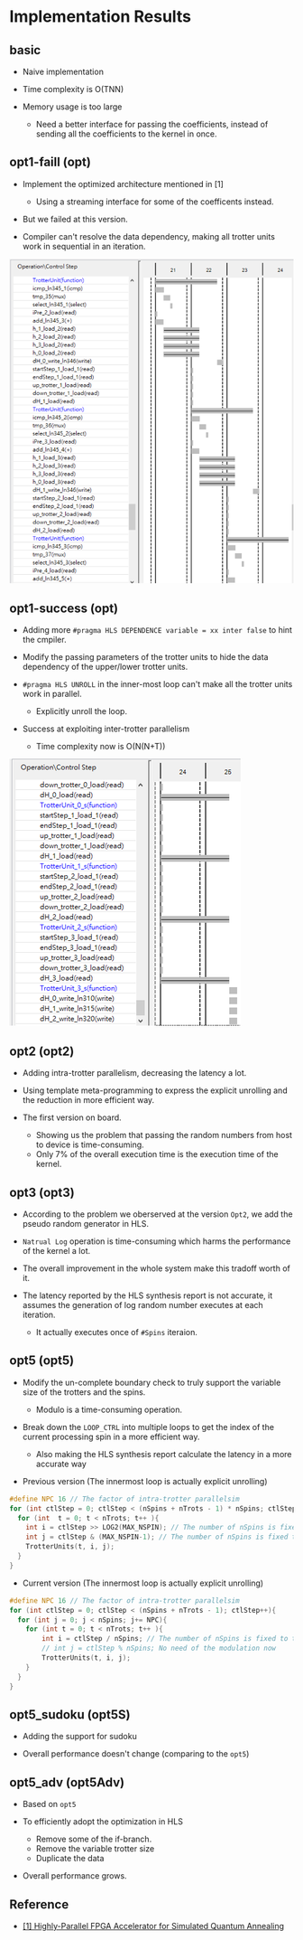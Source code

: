 # Implementation Results

## basic

* Naive implementation

* Time complexity is O(TNN)

* Memory usage is too large
  * Need a better interface for passing the coefficients, instead of sending all the coefficients to the kernel in once.

## opt1-faill (opt)

* Implement the optimized architecture mentioned in [1]
  * Using a streaming interface for some of the coefficents instead.

* But we failed at this version.

* Compiler can't resolve the data dependency, making all trotter units work in sequential in an iteration.

![opt1-failed](https://raw.githubusercontent.com/allen880117/Simulated-Quantum-Annealing/main/impl_result/image/opt1-failed-inter.png)

## opt1-success (opt)

* Adding more `#pragma HLS DEPENDENCE variable = xx inter false` to hint the cmpiler.

* Modify the passing parameters of the trotter units to hide the data dependency of the upper/lower trotter units.

* `#pragma HLS UNROLL` in the inner-most loop can't make all the trotter units work in parallel.
  * Explicitly unroll the loop.

* Success at exploiting inter-trotter parallelism
  * Time complexity now is O(N(N+T))

![opt1-success](https://raw.githubusercontent.com/allen880117/Simulated-Quantum-Annealing/main/impl_result/image/opt1-success-inter.png)

## opt2 (opt2)

* Adding intra-trotter parallelism, decreasing the latency a lot.

* Using template meta-programming to express the explicit unrolling and the reduction in more efficient way.

* The first version on board.
  * Showing us the problem that passing the random numbers from host to device is time-consuming.
  * Only 7% of the overall execution time is the execution time of the kernel.

## opt3 (opt3)

* According to the problem we oberserved at the version `Opt2`, we add the pseudo random generator in HLS.

* `Natrual Log` operation is time-consuming which harms the performance of the kernel a lot.

* The overall improvement in the whole system make this tradoff worth of it.

* The latency reported by the HLS synthesis report is not accurate, it assumes the generation of log random number executes at each iteration.
  * It actually executes once of `#Spins` iteraion.

## opt5 (opt5)

* Modify the un-complete boundary check to truly support the variable size of the trotters and the spins.
  * Modulo is a time-consuming operation.

* Break down the `LOOP_CTRL` into multiple loops to get the index of the current processing spin in a more efficient way.
  * Also making the HLS synthesis report calculate the latency in a more accurate way

* Previous version (The innermost loop is actually explicit unrolling)

```C++
#define NPC 16 // The factor of intra-trotter parallelsim
for (int ctlStep = 0; ctlStep < (nSpins + nTrots - 1) * nSpins; ctlStep+= NPC ){
  for (int  t = 0; t < nTrots; t++ ){
    int i = ctlStep >> LOG2(MAX_NSPIN); // The number of nSpins is fixed to the MAX_NSPIN
    int j = ctlStep & (MAX_NSPIN-1); // The number of nSpins is fixed to the MAX_NSPIN
    TrotterUnits(t, i, j);
  }
}

```

* Current version (The innermost loop is actually explicit unrolling)

```C++
#define NPC 16 // The factor of intra-trotter parallelsim
for (int ctlStep = 0; ctlStep < (nSpins + nTrots - 1); ctlStep++){
  for (int j = 0; j < nSpins; j+= NPC){
    for (int t = 0; t < nTrots; t++ ){
        int i = ctlStep / nSpins; // The number of nSpins is fixed to the MAX_NSPIN
        // int j = ctlStep % nSpins; No need of the modulation now
        TrotterUnits(t, i, j);
    }
  }
}
```

## opt5_sudoku (opt5S)

* Adding the support for sudoku

* Overall performance doesn't change (comparing to the `opt5`)

## opt5_adv (opt5Adv)

* Based on `opt5`

* To efficiently adopt the optimization in HLS
  * Remove some of the if-branch.
  * Remove the variable trotter size
  * Duplicate the data

* Overall performance grows.

## Reference

* [[1] Highly-Parallel FPGA Accelerator for Simulated Quantum Annealing](https://github.com/allen880117/Simulated-Quantum-Annealing/blob/main/docs/Highly-Parallel_FPGA-Accelerator_for_Simulated_Quantum_Annealing.pdf)

